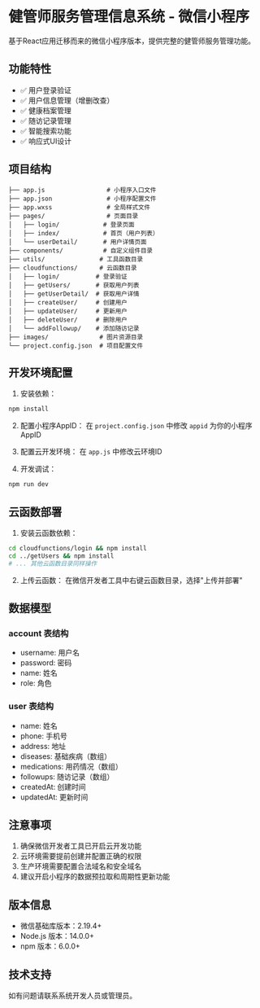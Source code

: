 
# 健管师服务管理信息系统 - 微信小程序

基于React应用迁移而来的微信小程序版本，提供完整的健管师服务管理功能。

## 功能特性

- ✅ 用户登录验证
- ✅ 用户信息管理（增删改查）
- ✅ 健康档案管理
- ✅ 随访记录管理
- ✅ 智能搜索功能
- ✅ 响应式UI设计

## 项目结构

```
├── app.js                 # 小程序入口文件
├── app.json               # 小程序配置文件
├── app.wxss               # 全局样式文件
├── pages/                 # 页面目录
│   ├── login/            # 登录页面
│   ├── index/            # 首页（用户列表）
│   └── userDetail/       # 用户详情页面
├── components/           # 自定义组件目录
├── utils/               # 工具函数目录
├── cloudfunctions/      # 云函数目录
│   ├── login/          # 登录验证
│   ├── getUsers/       # 获取用户列表
│   ├── getUserDetail/  # 获取用户详情
│   ├── createUser/     # 创建用户
│   ├── updateUser/     # 更新用户
│   ├── deleteUser/     # 删除用户
│   └── addFollowup/    # 添加随访记录
├── images/              # 图片资源目录
└── project.config.json  # 项目配置文件
```

## 开发环境配置

1. 安装依赖：
```bash
npm install
```

2. 配置小程序AppID：
   在 `project.config.json` 中修改 `appid` 为你的小程序AppID

3. 配置云开发环境：
   在 `app.js` 中修改云环境ID

4. 开发调试：
```bash
npm run dev
```

## 云函数部署

1. 安装云函数依赖：
```bash
cd cloudfunctions/login && npm install
cd ../getUsers && npm install
# ... 其他云函数目录同样操作
```

2. 上传云函数：
   在微信开发者工具中右键云函数目录，选择"上传并部署"

## 数据模型

### account 表结构
- username: 用户名
- password: 密码
- name: 姓名
- role: 角色

### user 表结构
- name: 姓名
- phone: 手机号
- address: 地址
- diseases: 基础疾病（数组）
- medications: 用药情况（数组）
- followups: 随访记录（数组）
- createdAt: 创建时间
- updatedAt: 更新时间

## 注意事项

1. 确保微信开发者工具已开启云开发功能
2. 云环境需要提前创建并配置正确的权限
3. 生产环境需要配置合法域名和安全域名
4. 建议开启小程序的数据预拉取和周期性更新功能

## 版本信息

- 微信基础库版本：2.19.4+
- Node.js 版本：14.0.0+
- npm 版本：6.0.0+

## 技术支持

如有问题请联系系统开发人员或管理员。
